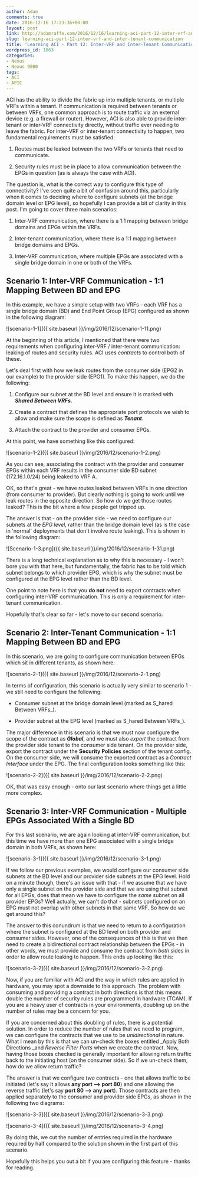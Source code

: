 ```yaml
---
author: Adam
comments: true
date: 2016-12-16 17:23:36+00:00
layout: post
link: http://adamraffe.com/2016/12/16/learning-aci-part-12-inter-vrf-and-inter-tenant-communication/
slug: learning-aci-part-12-inter-vrf-and-inter-tenant-communication
title: 'Learning ACI - Part 12: Inter-VRF and Inter-Tenant Communication'
wordpress_id: 1063
categories:
- Nexus
- Nexus 9000
tags:
- ACI
- APIC
---
```


ACI has the ability to divide the fabric up into multiple tenants, or multiple VRFs within a tenant. If communication is required between tenants or between VRFs, one common approach is to route traffic via an external device (e.g. a firewall or router). However, ACI is also able to provide inter-tenant or inter-VRF connectivity directly, without traffic ever needing to leave the fabric. For inter-VRF or inter-tenant connectivity to happen, two fundamental requirements must be satisfied:

	
  1. Routes must be leaked between the two VRFs or tenants that need to communicate.

	
  2. Security rules must be in place to allow communication between the EPGs in question (as is always the case with ACI).


The question is, what is the correct way to configure this type of connectivity? I've seen quite a bit of confusion around this, particularly when it comes to deciding where to configure subnets (at the bridge domain level or EPG level), so hopefully I can provide a bit of clarity in this post. I'm going to cover three main scenarios:

	
  1. Inter-VRF communication, where there is a 1:1 mapping between bridge domains and EPGs within the VRFs.

	
  2. Inter-tenant communication, where there is a 1:1 mapping between bridge domains and EPGs.

	
  3. Inter-VRF communication, where multiple EPGs are associated with a single bridge domain in one or both of the VRFs.




## Scenario 1: Inter-VRF Communication - 1:1 Mapping Between BD and EPG


In this example, we have a simple setup with two VRFs - each VRF has a single bridge domain (BD) and End Point Group (EPG) configured as shown in the following diagram:

![scenario-1-1]({{ site.baseurl }}/img/2016/12/scenario-1-11.png)

At the beginning of this article, I mentioned that there were two requirements when configuring inter-VRF / inter-tenant communication: leaking of routes and security rules. ACI uses _contracts_ to control both of these.

Let's deal first with how we leak routes from the consumer side (EPG2 in our example) to the provider side (EPG1). To make this happen, we do the following:



	
  1. Configure our subnet at the BD level and ensure it is marked with **_Shared Between VRFs_**.

	
  2. Create a contract that defines the appropriate port protocols we wish to allow and make sure the scope is defined as **_Tenant_**.

	
  3. Attach the contract to the provider and consumer EPGs.


At this point, we have something like this configured:

![scenario-1-2]({{ site.baseurl }}/img/2016/12/scenario-1-2.png)

As you can see, associating the contract with the provider and consumer EPGs within each VRF results in the consumer side BD subnet (172.16.1.0/24) being leaked to VRF A.

OK, so that's great - we have routes leaked between VRFs in one direction (from consumer to provider). But clearly nothing is going to work until we leak routes in the opposite direction. So how do we get those routes leaked? This is the bit where a few people get tripped up.

The answer is that - on the provider side - we need to configure our subnets at the _EPG level,_ rather than the bridge domain level (as is the case in 'normal' deployments that don't involve route leaking). This is shown in the following diagram:

![Scenario-1-3.png]({{ site.baseurl }}/img/2016/12/scenario-1-31.png)

There is a long technical explanation as to why this is necessary - I won't bore you with that here, but fundamentally, the fabric has to be told which subnet belongs to which provider EPG, which is why the subnet must be configured at the EPG level rather than the BD level.

One point to note here is that you **do not** need to export contracts when configuring inter-VRF communication. This is only a requirement for inter-tenant communication.

Hopefully that's clear so far - let's move to our second scenario.


## Scenario 2: Inter-Tenant Communication - 1:1 Mapping Between BD and EPG


In this scenario, we are going to configure communication between EPGs which sit in different tenants, as shown here:

![scenario-2-1]({{ site.baseurl }}/img/2016/12/scenario-2-1.png)

In terms of configuration, this scenario is actually very similar to scenario 1 - we still need to configure the following:
	
  * Consumer subnet at the bridge domain level (marked as S_hared Between VRFs_).

	
  * Provider subnet at the EPG level (marked as S_hared Between VRFs_).


The major difference in this scenario is that we must now configure the scope of the contract as **_Global_**, and we must also _export_ the contract from the provider side tenant to the consumer side tenant. On the provider side, export the contract under the **Security Policies** section of the tenant config. On the consumer side, we will consume the exported contract as a _Contract Interface_ under the EPG. The final configuration looks something like this:

![scenario-2-2]({{ site.baseurl }}/img/2016/12/scenario-2-2.png)

OK, that was easy enough - onto our last scenario where things get a little more complex.


## Scenario 3: Inter-VRF Communication - Multiple EPGs Associated With a Single BD


For this last scenario, we are again looking at inter-VRF communication, but this time we have more than one EPG associated with a single bridge domain in both VRFs, as shown here:

![scenario-3-1]({{ site.baseurl }}/img/2016/12/scenario-3-1.png)

If we follow our previous examples, we would configure our consumer side subnets at the BD level and our provider side subnets at the EPG level. Hold on a minute though, there's an issue with that - if we assume that we have only a single subnet on the provider side and that we are using that subnet for all EPGs, does that mean we have to configure the _same_ subnet on all provider EPGs? Well actually, we can't do that - subnets configured on an EPG must not overlap with other subnets in that same VRF. So how do we get around this?

The answer to this conundrum is that we need to return to a configuration where the subnet is configured at the BD level on both provider and consumer sides. However, one of the consequences of this is that we then need to create a bidirectional contract relationship between the EPGs - in other words, we must provide and consume the contract from _both_ sides in order to allow route leaking to happen. This ends up looking like this:

![scenario-3-2]({{ site.baseurl }}/img/2016/12/scenario-3-2.png)

Now, if you are familiar with ACI and the way in which rules are applied in hardware, you may spot a downside to this approach. The problem with consuming and providing a contract in both directions is that this means double the number of security rules are programmed in hardware (TCAM). If you are a heavy user of contracts in your environments, doubling up on the number of rules may be a concern for you.

If you are concerned about this doubling of rules, there is a potential solution. In order to reduce the number of rules that we need to program, we can configure the contracts that we use to be _unidirectional_ in nature. What I mean by this is that we can un-check the boxes entitled _Apply Both Directions _and _Reverse Filter Ports_ when we create the contract. Now, having those boxes checked is generally important for allowing return traffic back to the initiating host (on the consumer side). So if we un-check them, how do we allow return traffic?

The answer is that we configure _two_ contracts - one that allows traffic to be initiated (let's say it allows **any port --> port 80**) and one allowing the reverse traffic (let's say **port 80 --> any port**). Those contracts are then applied separately to the consumer and provider side EPGs, as shown in the following two diagrams:

![scenario-3-3]({{ site.baseurl }}/img/2016/12/scenario-3-3.png)



![scenario-3-4]({{ site.baseurl }}/img/2016/12/scenario-3-4.png)

By doing this, we cut the number of entries required in the hardware required by half compared to the solution shown in the first part of this scenario.

Hopefully this helps you out a bit if you are configuring this feature - thanks for reading.
